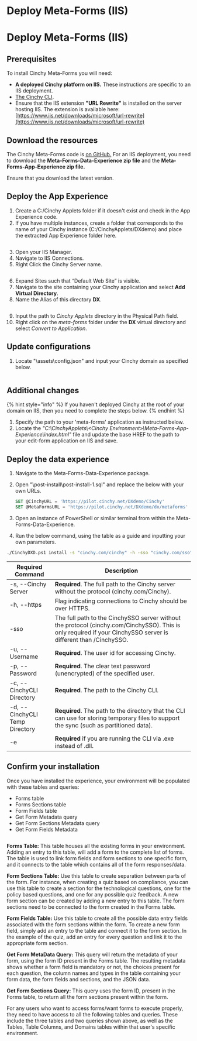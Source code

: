 # Deploy Meta-Forms (IIS)

# Deploy Meta-Forms (IIS)

## Prerequisites

To install Cinchy Meta-Forms you will need:

- **A deployed Cinchy platform on IIS.** These instructions are specific to an IIS deployment.
-  [The Cinchy CLI](https://cli.docs.cinchy.com/connections-installation-guide/v5-connections-and-cli-installation-guide#3.-running-the-cli).
- Ensure that the IIS extension **"URL Rewrite"** is installed on the server hosting IIS. The extension is available here: [https://www.iis.net/downloads/microsoft/url-rewrite](https://www.iis.net/downloads/microsoft/url-rewrite)

## Download the resources

The Cinchy Meta-Forms code is [on GitHub.](https://github.com/cinchy-co/meta-releases/tree/main/Meta-Forms) For an IIS deployment, you need to download the **Meta-Forms-Data-Experience zip file** and the **Meta-Forms-App-Experience zip file.**

Ensure that you download the latest version.

## Deploy the App Experience

1. Create a C:/Cinchy Applets folder if it doesn't exist and check in the App Experience code.
2. If you have multiple instances, create a folder that corresponds to the name of your Cinchy instance (C:/CinchyApplets/DXdemo) and place the extracted App Experience folder here.

<figure><img src="../../.gitbook/assets/image (29) (1).png" alt=""><figcaption></figcaption></figure>

3. Open your IIS Manager.
4. Navigate to IIS Connections.
5. Right Click the Cinchy Server name.

<figure><img src="../../.gitbook/assets/image (593).png" alt=""><figcaption></figcaption></figure>

6. Expand Sites such that “Default Web Site” is visible.
7. Navigate to the site containing your Cinchy application and select **Add Virtual Directory**.
8. Name the Alias of this directory **DX**.

<figure><img src="../../.gitbook/assets/image (600).png" alt=""><figcaption></figcaption></figure>

9. Input the path to _Cinchy Applets_ directory in the Physical Path field.
10. Right click on the _meta-forms_ folder under the **DX** virtual directory and select _Convert to Application_.

## Update configurations

1. Locate "\assets\config.json" and input your Cinchy domain as specified below.

<figure><img src="../../.gitbook/assets/image (565).png" alt=""><figcaption></figcaption></figure>

## Additional changes

{% hint style="info" %}
If you haven't deployed Cinchy at the root of your domain on IIS, then you need to complete the steps below.
{% endhint %}

1. Specify the path to your 'meta-forms' application as instructed below.
2. Locate the _"C:\CinchyApplets\\\<Cinchy Environment>\Meta-Forms-App-Experience\index.html"_ file and update the base HREF to the path to your edit-form application on IIS and save.

## Deploy the data experience

1. Navigate to the Meta-Forms-Data-Experience package.
2. Open "\post-install\post-install-1.sql" and replace the below with your own URLs.

   ```sql
   SET @CinchyURL = 'https://pilot.cinchy.net/DXdemo/Cinchy'
   SET @MetaFormsURL = 'https://pilot.cinchy.net/DXdemo/dx/metaforms'
   ```

3. Open an instance of PowerShell or similar terminal from within the Meta-Forms-Data-Experience.
4. Run the below command, using the table as a guide and inputting your own parameters.

```bash
./CinchyDXD.ps1 install -s "cinchy.com/cinchy" -h -sso "cinchy.com/sso" -u user -p pass -c "C:\Users\Downloads\Cinchy Connections v5.5.3\Cinchy Connections CLI\Cinchy Connections CLI (win-x64)" -d "C:\sometempdirectory" -e
```
<!-- vale off -->
| Required Command               | Description                                                                                                                                                           |
| ------------------------------ | --------------------------------------------------------------------------------------------------------------------------------------------------------------------- |
| -s, --Cinchy Server            | **Required**. The full path to the Cinchy server without the protocol (cinchy.com/Cinchy).                                                                       |
| -h, --https                    | Flag indicating connections to Cinchy should be over HTTPS.                                                                                                           |
| -sso                           | The full path to the CinchySSO server without the protocol (cinchy.com/CinchySSO). This is only required if your CinchySSO server is different than /CinchySSO. |
| -u, --Username                 | **Required**. The user id for accessing Cinchy.                                                                                                                       |
| -p, --Password                 | **Required**. The clear text password (unencrypted) of the specified user.                                                                                            |
| -c, --CinchyCLI Directory      | **Required**. The path to the Cinchy CLI.                                                                                                                             |
| -d, --CinchyCLI Temp Directory | **Required**. The path to the directory that the CLI can use for storing temporary files to support the sync (such as partitioned data).                                 |
| -e                             | **Required** if you are running the CLI via .exe instead of .dll.                                                                                                       |
<!-- vale on -->
## Confirm your installation

Once you have installed the experience, your environment will be populated with these tables and queries:

- Forms table
- Forms Sections table
- Form Fields table
- Get Form Metadata query
- Get Form Sections Metadata query
- Get Form Fields Metadata

<figure><img src="../../.gitbook/assets/image (213).png" alt=""><figcaption></figcaption></figure>

**Forms Table:** This table houses all the existing forms in your environment. Adding an entry to this table, will add a form to the complete list of forms. The table is used to link form fields and form sections to one specific form, and it connects to the table which contains all of the form responses/data.

**Form Sections Table:** Use this table to create separation between parts of the form. For instance, when creating a quiz based on compliance, you can use this table to create a section for the technological questions, one for the policy based questions, and one for any possible quiz feedback. A new form section can be created by adding a new entry to this table. The form sections need to be connected to the form created in the Forms table.

**Form Fields Table:** Use this table to create all the possible data entry fields associated with the form sections within the form. To create a new form field, simply add an entry to the table and connect it to the form section. In the example of the quiz, add an entry for every question and link it to the appropriate form section.

**Get Form MetaData Query:** This query will return the metadata of your form, using the form ID present in the Forms table. The resulting metadata shows whether a form field is mandatory or not, the choices present for each question, the column names and types in the table containing your form data, the form fields and sections, and the JSON data.

**Get Form Sections Query:** This query uses the form ID, present in the Forms table, to return all the form sections present within the form.

For any users who want to access forms/want forms to execute properly, they need to have access to all the following tables and queries. These include the three tables and two queries shown above, as well as the Tables, Table Columns, and Domains tables within that user's specific environment.
